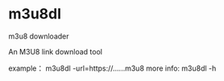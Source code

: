 # m3u8dl
m3u8 downloader

An M3U8 link download tool

example：
m3u8dl -url=https://......m3u8
more info: m3u8dl -h
